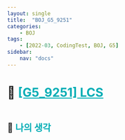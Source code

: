 ```yaml
---
layout: single
title:  "BOJ_G5_9251"
categories: 
    - BOJ
tags: 
    - [2022-03, CodingTest, BOJ, G5]
sidebar:
    nav: "docs"
---
```


# 📁 <b><a style="color:#00adb5" href="https://www.acmicpc.net/problem/9251" target=_blank>[G5_9251] LCS</a></b>

```java

```


## 🤔 <b><a style="color:#00adb5">나의 생각</a></b>
